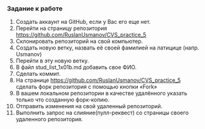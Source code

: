 ### Задание к работе

1. Создать аккаунт на GitHub, если у Вас его еще нет. 
2. Перейти на страницу репозитория https://github.com/RuslanUsmanov/CVS_practice_5
3. Склонировать репозиторий на свой компьютер.
4. Создать новую ветку, назвать её своей фамилией на латицице (напр. Usmanov)
5. Перейти в эту новую ветку.
6. В файл stud_list_1x01b.md добавить свое ФИО.
7. Сделать коммит.
8. На странице https://github.com/RuslanUsmanov/CVS_practice_5 сделать форк репозитория с помощью кнопки «Fork»
9. В вашем локальном репозитории в качестве удалённого указать только что созданную форк-копию.
10. Отправить изменения на свой удаленный репозиторий.
11. Выполнить запрос на слияние(пулл-реквест) со страницы своего удаленного репозитория.

